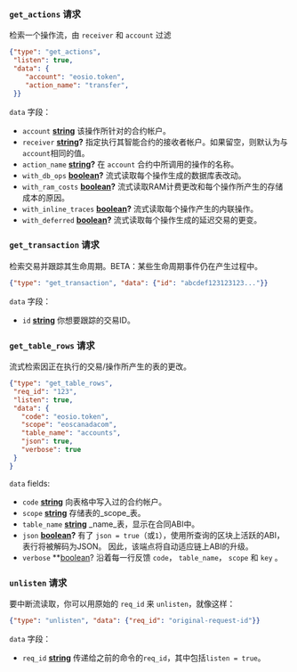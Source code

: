 ### `get_actions` 请求

检索一个操作流，由 `receiver` 和 `account` 过滤

```json
{"type": "get_actions",
 "listen": true,
 "data": {
    "account": "eosio.token",
    "action_name": "transfer",
 }}
```

`data` 字段：

  * `account` **[string](https://developer.mozilla.org/zh-CN/docs/Web/JavaScript/Reference/Global_Objects/String)** 该操作所针对的合约帐户。
  * `receiver` **[string](https://developer.mozilla.org/zh-CN/docs/Web/JavaScript/Reference/Global_Objects/String)?** 指定执行其智能合约的接收者帐户。如果留空，则默认为与 `account`相同的值。
  * `action_name` **[string](https://developer.mozilla.org/zh-CN/docs/Web/JavaScript/Reference/Global_Objects/String)?** 在 `account` 合约中所调用的操作的名称。
  * `with_db_ops` **[boolean](https://developer.mozilla.org/zh-CN/docs/Web/JavaScript/Reference/Global_Objects/Boolean)?** 流式读取每个操作生成的数据库表改动。
  * `with_ram_costs` **[boolean](https://developer.mozilla.org/zh-CN/docs/Web/JavaScript/Reference/Global_Objects/Boolean)?** 流式读取RAM计费更改和每个操作所产生的存储成本的原因。
  * `with_inline_traces` **[boolean](https://developer.mozilla.org/zh-CN/docs/Web/JavaScript/Reference/Global_Objects/Boolean)?** 流式读取每个操作产生的内联操作。
  * `with_deferred` **[boolean](https://developer.mozilla.org/zh-CN/docs/Web/JavaScript/Reference/Global_Objects/Boolean)?** 
流式读取每个操作生成的延迟交易的更变。


### `get_transaction` 请求

检索交易并跟踪其生命周期。BETA：某些生命周期事件仍在产生过程中。

```json
{"type": "get_transaction", "data": {"id": "abcdef123123123..."}}
```

`data` 字段：

  * `id` **[string](https://developer.mozilla.org/zh-CN/docs/Web/JavaScript/Reference/Global_Objects/String)** 你想要跟踪的交易ID。


### `get_table_rows` 请求

流式检索因正在执行的交易/操作所产生的表的更改。

```json
{"type": "get_table_rows",
 "req_id": "123",
 "listen": true,
 "data": {
   "code": "eosio.token",
   "scope": "eoscanadacom",
   "table_name": "accounts",
   "json": true,
   "verbose": true
 }
}
```

`data` fields:

  * `code`  **[string](https://developer.mozilla.org/zh-CN/docs/Web/JavaScript/Reference/Global_Objects/String)** 向表格中写入过的合约帐户。
  * `scope`  **[string](https://developer.mozilla.org/zh-CN/docs/Web/JavaScript/Reference/Global_Objects/String)** 存储表的_scope_表。
  * `table_name`  **[string](https://developer.mozilla.org/zh-CN/docs/Web/JavaScript/Reference/Global_Objects/String)**  _name_表，显示在合同ABI中。
  * `json` **[boolean](https://developer.mozilla.org/zh-CN/docs/Web/JavaScript/Reference/Global_Objects/Boolean)?** 有了 `json = true`（或`1`），使用所查询的区块上活跃的ABI，表行将被解码为JSON。 因此，该端点将自动适应链上ABI的升级。
   * `verbose` **[boolean](https://developer.mozilla.org/zh-CN/docs/Web/JavaScript/Reference/Global_Objects/Boolean)? 沿着每一行反馈 `code`， `table_name`， `scope` 和 `key` 。


### `unlisten` 请求

要中断流读取，你可以用原始的 `req_id` 来 `unlisten`，就像这样：

```json
{"type": "unlisten", "data": {"req_id": "original-request-id"}}
```

`data` 字段：

  * `req_id` **[string](https://developer.mozilla.org/zh-CN/docs/Web/JavaScript/Reference/Global_Objects/String)** 传递给之前的命令的`req_id`，其中包括`listen = true`。

